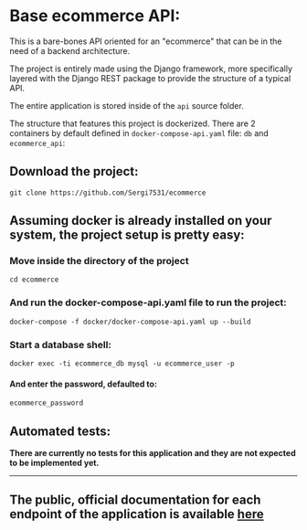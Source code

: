 #  Base ecommerce API:

This is a bare-bones API oriented for an "ecommerce" that can be in the need of a backend architecture.

The project is entirely made using the Django framework, more specifically layered with the Django REST package to provide the structure of a typical API.

The entire application is stored inside of the `api` source folder.

The structure that features this project is dockerized. There are 2 containers by default defined in `docker-compose-api.yaml` 
file: `db` and `ecommerce_api`:  

## Download the project:

    git clone https://github.com/Sergi7531/ecommerce

## Assuming docker is already installed on your system, the project setup is pretty easy:

### Move inside the directory of the project

    cd ecommerce

### And run the docker-compose-api.yaml file to run the project:

    docker-compose -f docker/docker-compose-api.yaml up --build

### Start a database shell:

    docker exec -ti ecommerce_db mysql -u ecommerce_user -p

#### And enter the password, defaulted to:

    ecommerce_password

## Automated tests:
**There are currently no tests for this application and they are not expected to be implemented yet.**

--- 

## The public, official documentation for each endpoint of the application is available [here](https://www.postman.com/base-ecommerce-api/workspace/e-commerce-api/documentation/21377778-fb07d91a-046c-4d2c-b4ef-ebd31101de37)